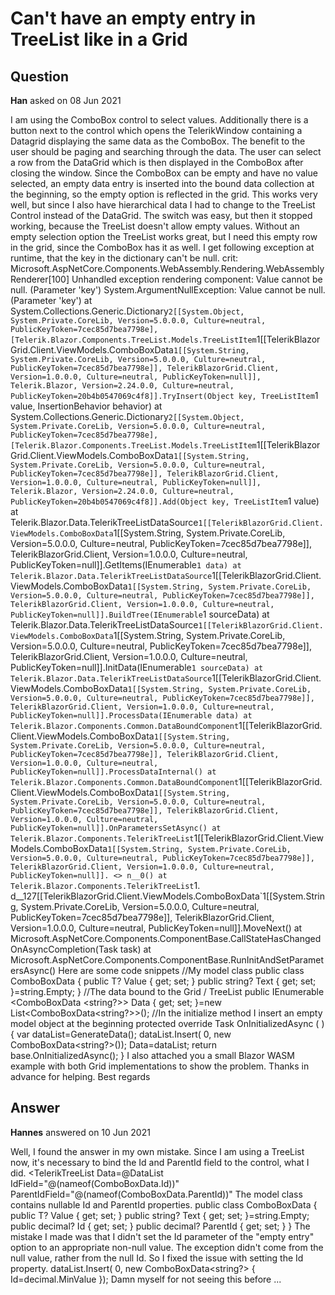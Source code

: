 # Can't have an empty entry in TreeList like in a Grid

## Question

**Han** asked on 08 Jun 2021

I am using the ComboBox control to select values. Additionally there is a button next to the control which opens the TelerikWindow containing a Datagrid displaying the same data as the ComboBox. The benefit to the user should be paging and searching through the data. The user can select a row from the DataGrid which is then displayed in the ComboBox after closing the window. Since the ComboBox can be empty and have no value selected, an empty data entry is inserted into the bound data collection at the beginning, so the empty option is reflected in the grid. This works very well, but since I also have hierarchical data I had to change to the TreeList Control instead of the DataGrid. The switch was easy, but then it stopped working, because the TreeList doesn't allow empty values. Without an empty selection option the TreeList works great, but I need this empty row in the grid, since the ComboBox has it as well. I get following exception at runtime, that the key in the dictionary can't be null. crit: Microsoft.AspNetCore.Components.WebAssembly.Rendering.WebAssemblyRenderer[100]
Unhandled exception rendering component: Value cannot be null. (Parameter 'key')
System.ArgumentNullException: Value cannot be null. (Parameter 'key')
at System.Collections.Generic.Dictionary`2[[System.Object, System.Private.CoreLib, Version=5.0.0.0, Culture=neutral, PublicKeyToken=7cec85d7bea7798e],[Telerik.Blazor.Components.TreeList.Models.TreeListItem`1[[TelerikBlazorGrid.Client.ViewModels.ComboBoxData`1[[System.String, System.Private.CoreLib, Version=5.0.0.0, Culture=neutral, PublicKeyToken=7cec85d7bea7798e]], TelerikBlazorGrid.Client, Version=1.0.0.0, Culture=neutral, PublicKeyToken=null]], Telerik.Blazor, Version=2.24.0.0, Culture=neutral, PublicKeyToken=20b4b0547069c4f8]].TryInsert(Object key, TreeListItem`1 value, InsertionBehavior behavior)
at System.Collections.Generic.Dictionary`2[[System.Object, System.Private.CoreLib, Version=5.0.0.0, Culture=neutral, PublicKeyToken=7cec85d7bea7798e],[Telerik.Blazor.Components.TreeList.Models.TreeListItem`1[[TelerikBlazorGrid.Client.ViewModels.ComboBoxData`1[[System.String, System.Private.CoreLib, Version=5.0.0.0, Culture=neutral, PublicKeyToken=7cec85d7bea7798e]], TelerikBlazorGrid.Client, Version=1.0.0.0, Culture=neutral, PublicKeyToken=null]], Telerik.Blazor, Version=2.24.0.0, Culture=neutral, PublicKeyToken=20b4b0547069c4f8]].Add(Object key, TreeListItem`1 value)
at Telerik.Blazor.Data.TelerikTreeListDataSource`1[[TelerikBlazorGrid.Client.ViewModels.ComboBoxData`1[[System.String, System.Private.CoreLib, Version=5.0.0.0, Culture=neutral, PublicKeyToken=7cec85d7bea7798e]], TelerikBlazorGrid.Client, Version=1.0.0.0, Culture=neutral, PublicKeyToken=null]].GetItems(IEnumerable`1 data)
at Telerik.Blazor.Data.TelerikTreeListDataSource`1[[TelerikBlazorGrid.Client.ViewModels.ComboBoxData`1[[System.String, System.Private.CoreLib, Version=5.0.0.0, Culture=neutral, PublicKeyToken=7cec85d7bea7798e]], TelerikBlazorGrid.Client, Version=1.0.0.0, Culture=neutral, PublicKeyToken=null]].BuildTree(IEnumerable`1 sourceData)
at Telerik.Blazor.Data.TelerikTreeListDataSource`1[[TelerikBlazorGrid.Client.ViewModels.ComboBoxData`1[[System.String, System.Private.CoreLib, Version=5.0.0.0, Culture=neutral, PublicKeyToken=7cec85d7bea7798e]], TelerikBlazorGrid.Client, Version=1.0.0.0, Culture=neutral, PublicKeyToken=null]].InitData(IEnumerable`1 sourceData)
at Telerik.Blazor.Data.TelerikTreeListDataSource`1[[TelerikBlazorGrid.Client.ViewModels.ComboBoxData`1[[System.String, System.Private.CoreLib, Version=5.0.0.0, Culture=neutral, PublicKeyToken=7cec85d7bea7798e]], TelerikBlazorGrid.Client, Version=1.0.0.0, Culture=neutral, PublicKeyToken=null]].ProcessData(IEnumerable data)
at Telerik.Blazor.Components.Common.DataBoundComponent`1[[TelerikBlazorGrid.Client.ViewModels.ComboBoxData`1[[System.String, System.Private.CoreLib, Version=5.0.0.0, Culture=neutral, PublicKeyToken=7cec85d7bea7798e]], TelerikBlazorGrid.Client, Version=1.0.0.0, Culture=neutral, PublicKeyToken=null]].ProcessDataInternal()
at Telerik.Blazor.Components.Common.DataBoundComponent`1[[TelerikBlazorGrid.Client.ViewModels.ComboBoxData`1[[System.String, System.Private.CoreLib, Version=5.0.0.0, Culture=neutral, PublicKeyToken=7cec85d7bea7798e]], TelerikBlazorGrid.Client, Version=1.0.0.0, Culture=neutral, PublicKeyToken=null]].OnParametersSetAsync()
at Telerik.Blazor.Components.TelerikTreeList`1[[TelerikBlazorGrid.Client.ViewModels.ComboBoxData`1[[System.String, System.Private.CoreLib, Version=5.0.0.0, Culture=neutral, PublicKeyToken=7cec85d7bea7798e]], TelerikBlazorGrid.Client, Version=1.0.0.0, Culture=neutral, PublicKeyToken=null]]. <> n__0()
at Telerik.Blazor.Components.TelerikTreeList`1. <OnParametersSetAsync> d__127[[TelerikBlazorGrid.Client.ViewModels.ComboBoxData`1[[System.String, System.Private.CoreLib, Version=5.0.0.0, Culture=neutral, PublicKeyToken=7cec85d7bea7798e]], TelerikBlazorGrid.Client, Version=1.0.0.0, Culture=neutral, PublicKeyToken=null]].MoveNext()
at Microsoft.AspNetCore.Components.ComponentBase.CallStateHasChangedOnAsyncCompletion(Task task)
at Microsoft.AspNetCore.Components.ComponentBase.RunInitAndSetParametersAsync() Here are some code snippets //My model class public class ComboBoxData <T>
{ public T? Value { get; set; } public string? Text { get; set; }=string.Empty;
} //The data bound to the Grid / TreeList public IEnumerable <ComboBoxData <string?>> Data { get; set; }=new List<ComboBoxData<string?>>(); //In the initialize method I insert an empty model object at the beginning protected override Task OnInitializedAsync ( ) { var dataList=GenerateData();
dataList.Insert( 0, new ComboBoxData<string?>());
Data=dataList; return base.OnInitializedAsync();
} I also attached you a small Blazor WASM example with both Grid implementations to show the problem. Thanks in advance for helping. Best regards

## Answer

**Hannes** answered on 10 Jun 2021

Well, I found the answer in my own mistake. Since I am using a TreeList now, it's necessary to bind the Id and ParentId field to the control, what I did. <TelerikTreeList Data=@DataList IdField="@(nameof(ComboBoxData<TValue>.Id))" ParentIdField="@(nameof(ComboBoxData<TValue>.ParentId))" The model class contains nullable Id and ParentId properties. public class ComboBoxData <T>
{ public T? Value { get; set; } public string? Text { get; set; }=string.Empty; public decimal? Id { get; set; } public decimal? ParentId { get; set; }
} The mistake I made was that I didn't set the Id parameter of the "empty entry" option to an appropriate non-null value. The exception didn't come from the null value, rather from the null Id. So I fixed the issue with setting the Id property. dataList.Insert( 0, new ComboBoxData<string?> { Id=decimal.MinValue }); Damn myself for not seeing this before ...

